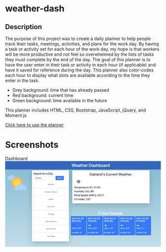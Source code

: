 # weather-dash

## Description
The purpose of this project was to create a daily planner to help people track their tasks, meetings, activities, and plans for the work day. By having a task or activity set for each hour of the work day, my hope is that workers will be more productive and not feel so overwhelmed by the lists of tasks they must complete by the end of the day. The goal of this planner is to have the user enter in their task or activity in each hour (if applicable) and have it saved for reference during the day. This planner also color-codes each hour to display what slots are available according to the time they enter in the task.

* Grey background: time that has already passed
* Red background: current time
* Green background: time available in the future

This planner includes HTML, CSS, Bootstrap, JavaScript, jQuery, and Moment.js 

[Click here to use the planner](https://maria-lara.github.io/work-planner/)

# Screenshots
Dashboard ![screenshot of dashboard](https://github.com/maria-lara/weather-dash/blob/main/Screen%20Shot%202021-02-04%20at%2011.17.16%20PM.png)
